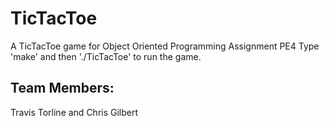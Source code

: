 # TicTacToe
A TicTacToe game for Object Oriented Programming Assignment PE4
Type 'make' and then './TicTacToe' to run the game.

## Team Members:
Travis Torline and Chris Gilbert
